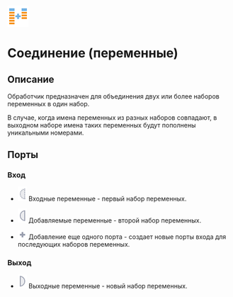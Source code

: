 ![](../../media/app/icons/vendors/coluniondata.svg)
# Соединение (переменные)

## Описание

Обработчик предназначен для объединения двух или более наборов переменных в один набор.

В случае, когда имена переменных из разных наборов совпадают, в выходном наборе имена таких переменных будут пополнены уникальными номерами.

## Порты

### Вход

 * ![](../../media/app/processors/optional_input_variable_inactive.svg) Входные переменные - первый набор переменных.

 * ![](../../media/app/icons/ports/input_variable_inactive.svg) Добавляемые переменные - второй набор переменных.

 * ![](../../media/app/icons/toolbar_18/add_inactive.svg) Добавление еще одного порта - создает новые порты входа для последующих наборов переменных.

### Выход

 * ![](../../media/app/processors/output_variable_inactive.svg) Выходные переменные - новый набор переменных. 


